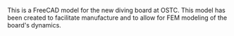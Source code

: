 This is a FreeCAD model for the new diving board at OSTC.  This model has been created to facilitate manufacture and to allow for FEM modeling of the board's dynamics.
